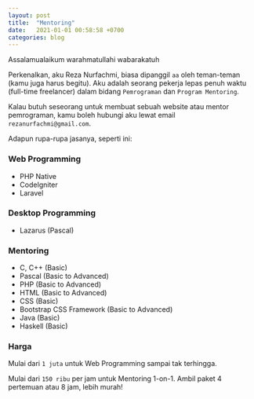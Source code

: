 ```yaml
---
layout: post
title:  "Mentoring"
date:   2021-01-01 00:58:58 +0700
categories: blog
---
```


Assalamualaikum warahmatullahi wabarakatuh

Perkenalkan, aku Reza Nurfachmi, biasa dipanggil `aa` oleh teman-teman (kamu juga harus begitu). Aku adalah seorang pekerja lepas penuh waktu (full-time freelancer) dalam bidang `Pemrograman` dan `Program Mentoring`.

Kalau butuh seseorang untuk membuat sebuah website atau mentor pemrograman, kamu boleh hubungi aku lewat email `rezanurfachmi@gmail.com`.

Adapun rupa-rupa jasanya, seperti ini:

### Web Programming
- PHP Native
- CodeIgniter
- Laravel

### Desktop Programming
- Lazarus (Pascal)

### Mentoring
- C, C++ (Basic)
- Pascal (Basic to Advanced)
- PHP (Basic to Advanced)
- HTML (Basic to Advanced)
- CSS (Basic)
- Bootstrap CSS Framework (Basic to Advanced)
- Java (Basic)
- Haskell (Basic)

### Harga
Mulai dari `1 juta` untuk Web Programming sampai tak terhingga.

Mulai dari `150 ribu` per jam untuk Mentoring 1-on-1. Ambil paket 4 pertemuan atau 8 jam, lebih murah!